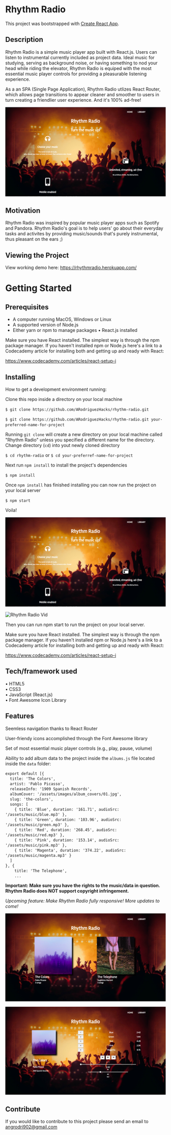 # Rhythm Radio

This project was bootstrapped with [Create React App](https://github.com/facebookincubator/create-react-app).

## Description
Rhythm Radio is a simple music player app built with React.js. Users can listen to instrumental currently included as project data. Ideal music for studying, serving as background noise, or having something to nod your head while riding the elevator, Rhythm Radio is equiped with the most essential music player controls for providing a pleasurable listening experience. 

As a an SPA (Single Page Application), Rhythm Radio utlizes React Router, which allows page transitions to appear cleaner and smoother to users in turn creating a friendlier user experience. And it's 100% ad-free! 

![Rhythm Radio Landing Page](public/assets/images/rhythmradiolanding.png)

## Motivation

Rhythm Radio was inspired by popular music player apps such as Spotify and Pandora. Rhythm Radio's goal is to help users' go about their everyday tasks and activites by providing music/sounds that's purely instrumental, thus pleasant on the ears ;)

## Viewing the Project

View working demo here: https://rhythmradio.herokuapp.com/

# Getting Started

## Prerequisites

* A computer running MacOS, Windows or Linux
* A supported version of Node.js
* Either yarn or npm to manage packages
• React.js installed

Make sure you have React installed. The simplest way is through the npm package manager. If you haven't installed npm or Node.js here's a link to a Codecademy article for installing both and getting up and ready with React:

https://www.codecademy.com/articles/react-setup-i

## Installing

How to get a development environment running:

Clone this repo inside a directory on your local machine

`$ git clone https://github.com/ARodriguezHacks/rhythm-radio.git`

`$ git clone https://github.com/ARodriguezHacks/rhythm-radio.git your-preferred-name-for-project`

Running `git clone` will create a new directory on your local machine called "Rhythm Radio" unless you specified a different name for the directory. Change directory (`cd`) into yout newly cloned directory

`$ cd rhythm-radio` or `$ cd your-preferref-name-for-project`

Next run `npm install` to install the project's dependencies

`$ npm install`

Once `npm install` has finished installing you can now run the project on your local server

`$ npm start`

Voila!

![Rhythm Radio Landing Page](public/assets/images/rhythmradiolanding.png)

![Rhythm Radio Vid](https://media.giphy.com/media/3kyru0G0uCPuweDjqA/giphy.gif)

Then you can run npm start to run the project on your local server.
 
Make sure you have React installed. The simplest way is through the npm package manager. If you haven't installed npm or Node.js here's a link to a Codecademy article for installing both and getting up and ready with React:

https://www.codecademy.com/articles/react-setup-i

## Tech/framework used
• HTML5 <br />
• CSS3 <br />
• JavaScript (React.js) <br />
• Font Awesome Icon Library <br />

## Features

Seemless navigation thanks to React Router <br />

User-friendy icons accomplished through the Font Awesome library <br />

Set of most essential music player controls (e.g., play, pause, volume) <br />

Ability to add album data to the project inside the `albums.js` file located inside the `data` folder:
```
export default [{
  title: 'The Colors',
  artist: 'Pablo Picasso',
  releaseInfo: '1909 Spanish Records',
  albumCover: '/assets/images/album_covers/01.jpg',
  slug: 'the-colors',
  songs: [
    { title: 'Blue', duration: '161.71', audioSrc: '/assets/music/blue.mp3' },
    { title: 'Green', duration: '103.96', audioSrc: '/assets/music/green.mp3' },
    { title: 'Red', duration: '268.45', audioSrc: '/assets/music/red.mp3' },
    { title: 'Pink', duration: '153.14', audioSrc: '/assets/music/pink.mp3' },
    { title: 'Magenta', duration: '374.22', audioSrc: '/assets/music/magenta.mp3' }
  ]
}, {
    title: 'The Telephone',
    ...
```
**Important: Make sure you have the rights to the music/data in question. Rhythm Radio does NOT support copyright infringement.**

_Upcoming feature: Make Rhythm Radio fully responsive! More updates to come!_

![Rhythm Radio Albums Page](public/assets/images/rhythmradioalbums.png)

![Rhythm Radio 1st Album Page](public/assets/images/rhythmradioalbum1.png)

## Contribute

If you would like to contribute to this project please send an email to angrodri902@gmail.com
